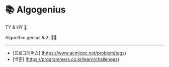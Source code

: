 # :books: Algogenius
TY & HY :two_women_holding_hands:

Algorithm genius 되기 :muscle::fire:

* * *
* [프로그래머스] (https://www.acmicpc.net/problem/tags)
* [백준] (https://programmers.co.kr/learn/challenges)
